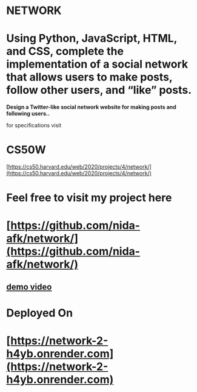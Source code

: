 # NETWORK
# Using Python, JavaScript, HTML, and CSS, complete the implementation of a social network that allows users to make posts, follow other users, and “like” posts. 
**Design a Twitter-like social network website for making posts and following users..**
 
for specifications visit 
# CS50W
[https://cs50.harvard.edu/web/2020/projects/4/network/](https://cs50.harvard.edu/web/2020/projects/4/network/)
#
# Feel free to visit my project here
# [https://github.com/nida-afk/network/](https://github.com/nida-afk/network/)
## [demo video](https://youtu.be/rrzkCq2uOWU)
# Deployed On
# [https://network-2-h4yb.onrender.com](https://network-2-h4yb.onrender.com)
